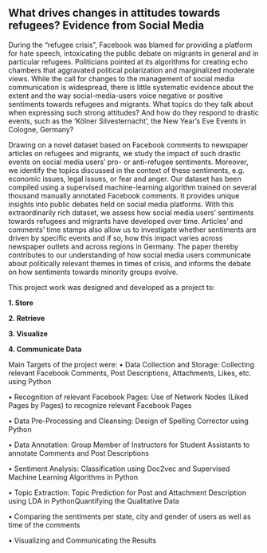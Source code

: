 ## What drives changes in attitudes towards refugees? Evidence from Social Media ##
During the “refugee crisis”, Facebook was blamed for providing a platform for hate speech, intoxicating the public debate on migrants in general and in particular refugees. Politicians pointed at its algorithms for creating echo chambers that aggravated political polarization and marginalized moderate views. While the call for changes to the management of social media communication is widespread, there is little systematic evidence about the extent and the way social-media-users voice negative or positive sentiments towards refugees and migrants. What topics do they talk about when expressing such strong attitudes? And how do they respond to drastic events, such as the ‘Kölner Silvesternacht’, the New Year’s Eve Events in Cologne, Germany?

Drawing on a novel dataset based on Facebook comments to newspaper articles on refugees and migrants, we study the impact of such drastic events on social media users’ pro- or anti-refugee sentiments. Moreover, we identify the topics discussed in the context of these sentiments, e.g. economic issues, legal issues, or fear and anger. Our dataset has been compiled using a supervised machine-learning algorithm trained on several thousand manually annotated Facebook comments. It provides unique insights into public debates held on social media platforms. With this extraordinarily rich dataset, we assess how social media users’ sentiments towards refugees and migrants have developed over time. Articles’ and comments’ time stamps also allow us to investigate whether sentiments are driven by specific events and if so, how this impact varies across newspaper outlets and across regions in Germany. The paper thereby contributes to our understanding of how social media users communicate about politically relevant themes in times of crisis, and informs the debate on how sentiments towards minority groups evolve.

This project work was designed and developed as a project to:

**1. Store**

**2. Retrieve**

**3. Visualize**

**4. Communicate Data**

Main Targets of the project were:
•	Data Collection and Storage: Collecting relevant Facebook Comments, Post Descriptions, Attachments, Likes, etc. using Python

• Recognition of relevant Facebook Pages: Use of Network Nodes (Liked Pages by Pages) to recognize relevant Facebook Pages

• Data Pre-Processing and Cleansing: Design of Spelling Corrector using Python

• Data Annotation: Group Member of Instructors for Student Assistants to annotate Comments and Post Descriptions

• Sentiment Analysis: Classification using Doc2vec and Supervised Machine Learning Algorithms in Python

• Topic Extraction: Topic Prediction for Post and Attachment Description using LDA in PythonQuantifying the Qualitative Data

•	Comparing the sentiments per state, city and gender of users as well as time of the comments

•	Visualizing and Communicating the Results
